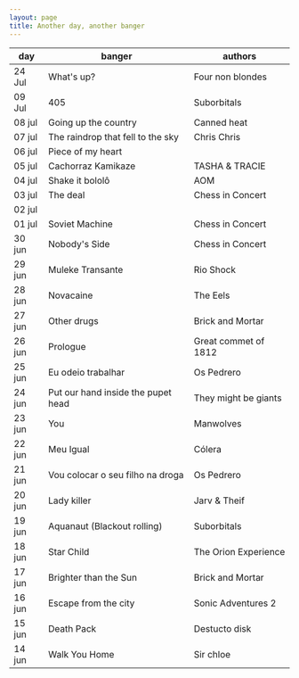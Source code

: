 ```yaml
---
layout: page
title: Another day, another banger
---
```


|  day   |                     banger                    |        authors       |
|--------|-----------------------------------------------|----------------------|
| 24 Jul | What's up?                                    | Four non blondes     |
| 09 Jul | 405                                           | Suborbitals          |
| 08 jul | Going up the country                          | Canned heat          |
| 07 jul | The raindrop that fell to the sky             | Chris Chris          |
| 06 jul | Piece of my heart                             |                      |
| 05 jul | Cachorraz Kamikaze                            | TASHA & TRACIE       |
| 04 jul | Shake it bololô                               | AOM                  |
| 03 jul | The deal                                      | Chess in Concert     |
| 02 jul |                                               |                      |
| 01 jul | Soviet Machine                                | Chess in Concert     |
| 30 jun | Nobody's Side                                 | Chess in Concert     |
| 29 jun | Muleke Transante                              | Rio Shock            |
| 28 jun | Novacaine                                     | The Eels             |
| 27 jun | Other drugs                                   | Brick and Mortar     |
| 26 jun | Prologue                                      | Great commet of 1812 |
| 25 jun | Eu odeio trabalhar                            | Os Pedrero           |
| 24 jun | Put our hand inside the pupet head            | They might be giants |
| 23 jun | You                                           | Manwolves            |
| 22 jun | Meu Igual                                     | Cólera               |
| 21 jun | Vou colocar o seu filho na droga              | Os Pedrero           |
| 20 jun | Lady killer                                   | Jarv & Theif         |
| 19 jun | Aquanaut (Blackout rolling)                   | Suborbitals          |
| 18 jun | Star Child                                    | The Orion Experience |
| 17 jun | Brighter than the Sun                         | Brick and Mortar     |
| 16 jun | Escape from the city                          | Sonic Adventures 2   |
| 15 jun | Death Pack                                    | Destucto disk        |
| 14 jun | Walk You Home                                 | Sir chloe            |
